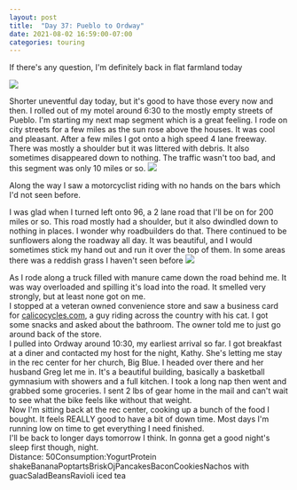 ```yaml
---
layout: post
title:  "Day 37: Pueblo to Ordway"
date: 2021-08-02 16:59:00-07:00
categories: touring
---
```

If there's any question, I'm definitely back in flat farmland today  

[![](https://lh3.googleusercontent.com/-5ZK8qACDdM0/YQiGy_VxbfI/AAAAAAAAVwE/xP61rYdgn6I2SekcJc6ft6JdEEI-V12GQCLcBGAsYHQ/s1600/1627948742265639-0.png)](https://lh3.googleusercontent.com/-5ZK8qACDdM0/YQiGy_VxbfI/AAAAAAAAVwE/xP61rYdgn6I2SekcJc6ft6JdEEI-V12GQCLcBGAsYHQ/s1600/1627948742265639-0.png)
  
Shorter uneventful day today, but it's good to have those every now and then. I rolled out of my motel around 6:30 to the mostly empty streets of Pueblo. I'm starting my next map segment which is a great feeling. I rode on city streets for a few miles as the sun rose above the houses. It was cool and pleasant. After a few miles I got onto a high speed 4 lane freeway. There was mostly a shoulder but it was littered with debris. It also sometimes disappeared down to nothing. The traffic wasn't too bad, and this segment was only 10 miles or so.
[![](https://lh3.googleusercontent.com/--dX4lJiC_Q4/YQiGxda0XiI/AAAAAAAAVwA/sesZ625XO5AxSiQtg0v8-HB59DWii7DpwCLcBGAsYHQ/s1600/1627948737834665-1.png)](https://lh3.googleusercontent.com/--dX4lJiC_Q4/YQiGxda0XiI/AAAAAAAAVwA/sesZ625XO5AxSiQtg0v8-HB59DWii7DpwCLcBGAsYHQ/s1600/1627948737834665-1.png)
  
Along the way I saw a motorcyclist riding with no hands on the bars which I'd not seen before.   
  
I was glad when I turned left onto 96, a 2 lane road that I'll be on for 200 miles or so. This road mostly had a shoulder, but it also dwindled down to nothing in places. I wonder why roadbuilders do that. There continued to be sunflowers along the roadway all day. It was beautiful, and I would sometimes stick my hand out and run it over the top of them. In some areas there was a reddish grass I haven't seen before
[![](https://lh3.googleusercontent.com/-snfu19JqiE4/YQiGwDql6CI/AAAAAAAAVv8/ECVUzz_xQkweFFUER8fzIrIPwThpOaciwCLcBGAsYHQ/s1600/1627948732252800-2.png)](https://lh3.googleusercontent.com/-snfu19JqiE4/YQiGwDql6CI/AAAAAAAAVv8/ECVUzz_xQkweFFUER8fzIrIPwThpOaciwCLcBGAsYHQ/s1600/1627948732252800-2.png)
  
As I rode along a truck filled with manure came down the road behind me. It was way overloaded and spilling it's load into the road. It smelled very strongly, but at least none got on me.   
I stopped at a veteran owned convenience store and saw a business card for [calicocycles.com](http://calicocycles.com), a guy riding across the country with his cat. I got some snacks and asked about the bathroom. The owner told me to just go around back of the store.   
I pulled into Ordway around 10:30, my earliest arrival so far. I got breakfast at a diner and contacted my host for the night, Kathy. She's letting me stay in the rec center for her church, Big Blue. I headed over there and her husband Greg let me in. It's a beautiful building, basically a basketball gymnasium with showers and a full kitchen. I took a long nap then went and grabbed some groceries. I sent 2 lbs of gear home in the mail and can't wait to see what the bike feels like without that weight.   
Now I'm sitting back at the rec center, cooking up a bunch of the food I bought. It feels REALLY good to have a bit of down time. Most days I'm running low on time to get everything I need finished.   
I'll be back to longer days tomorrow I think. In gonna get a good night's sleep first though, night.   
Distance: 50Consumption:YogurtProtein shakeBananaPoptartsBriskOjPancakesBaconCookiesNachos with guacSaladBeansRavioli iced tea

